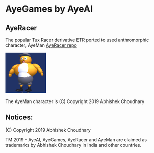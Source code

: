 # AyeGames by AyeAI

## AyeRacer
The popular Tux Racer derivative ETR ported to used anthromorphic character, AyeMan
[AyeRacer repo](https://github.com/ayegames/ayeracer)

![AyeMan](https://raw.githubusercontent.com/ayegames/ayeracer/master/data/char/ayeman/preview.png)

The AyeMan character is (C) Copyright 2019 Abhishek Choudhary

## Notices:
(C) Copyright 2019 Abhishek Choudhary

TM 2019 - AyeAI, AyeGames, AyeRacer and AyeMan are claimed as trademarks by Abhishek Choudhary in India and other countries.
